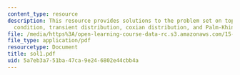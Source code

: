 ```yaml
---
content_type: resource
description: This resource provides solutions to the problem set on topics like ergodicity
  condition, transient distribution, coxian distribution, and Palm-Khintchine theorem.
file: /media/https%3A/open-learning-course-data-rc.s3.amazonaws.com/15-072j-queues-theory-and-applications-spring-2006/5a7eb3a751ba47ca9e246802e44cbb4a_sol1.pdf
file_type: application/pdf
resourcetype: Document
title: sol1.pdf
uid: 5a7eb3a7-51ba-47ca-9e24-6802e44cbb4a
---
```

